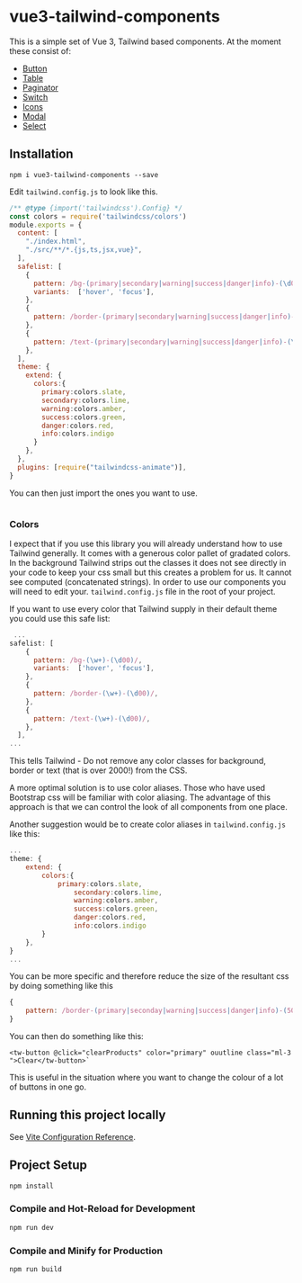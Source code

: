 # vue3-tailwind-components
This is a simple set of Vue 3, Tailwind based components. At the moment these consist of:
* [Button](./src/components/button/README.md)
* [Table](./src/components/table/README.md)
* [Paginator](./src/components/paginator/README.md)
* [Switch](./src/components/switch/README.md)
* [Icons](./src/components/icons/README.md)
* [Modal](./src/components/modal/README.md)
* [Select](./src/components/select/README.md)

## Installation


```shell
npm i vue3-tailwind-components --save
```

Edit `tailwind.config.js` to look like this.

```javascript
/** @type {import('tailwindcss').Config} */
const colors = require('tailwindcss/colors')
module.exports = {
  content: [
    "./index.html",
    "./src/**/*.{js,ts,jsx,vue}",
  ],
  safelist: [
    {
      pattern: /bg-(primary|secondary|warning|success|danger|info)-(\d00)/,
      variants:  ['hover', 'focus'],
    },
    {
      pattern: /border-(primary|secondary|warning|success|danger|info)-(\d00)/,
    },
    {
      pattern: /text-(primary|secondary|warning|success|danger|info)-(\d00)/,
    },
  ],
  theme: {
    extend: {
      colors:{
        primary:colors.slate,
        secondary:colors.lime,
        warning:colors.amber,
        success:colors.green,
        danger:colors.red,
        info:colors.indigo
      }
    },
  },
  plugins: [require("tailwindcss-animate")],
}


```

You can then just import the ones you want to use.

```vue

```

### Colors
I expect that if you use this library you will already understand how to use Tailwind generally. It comes with a generous 
color pallet of gradated colors. In the background Tailwind strips out the classes it does not see directly in your code to keep your css small
but this creates a problem for us. It cannot see computed (concatenated strings). In order to use our components you will need to edit your.
`tailwind.config.js` file in the root of your project.

If you want to use every color that Tailwind supply in their default theme you could use this safe list:

```javascript
 ...
safelist: [
    {
      pattern: /bg-(\w+)-(\d00)/,
      variants:  ['hover', 'focus'],
    },
    {
      pattern: /border-(\w+)-(\d00)/,
    },
    {
      pattern: /text-(\w+)-(\d00)/,
    },
  ],
...
```

This tells Tailwind - Do not remove any color classes  for background, border or text (that is over 2000!) from the CSS.

A more optimal solution is to use color aliases. Those who have used Bootstrap css will be familiar with color aliasing. 
The advantage of this approach is that we can control the look of all components from one place. 


Another suggestion would be to create color aliases in `tailwind.config.js` like this:

```javascript
...
theme: {
    extend: {
        colors:{
            primary:colors.slate,
                secondary:colors.lime,
                warning:colors.amber,
                success:colors.green,
                danger:colors.red,
                info:colors.indigo
        }
    },
}
...
```
You can be more specific and therefore reduce the size of the resultant css by doing something like this

```javascript
{
    pattern: /border-(primary|seconday|warning|success|danger|info)-(50|100|200|300|500|700)/
}
```

You can then do something like this: 
```vue
<tw-button @click="clearProducts" color="primary" ouutline class="ml-3 ">Clear</tw-button>`
```
This is useful in the situation where you want to change the colour of a lot of buttons in one go.


## Running this project locally

See [Vite Configuration Reference](https://vitejs.dev/config/).

## Project Setup

```sh
npm install
```

### Compile and Hot-Reload for Development

```sh
npm run dev
```

### Compile and Minify for Production

```sh
npm run build
```
